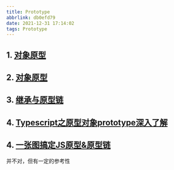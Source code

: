 ```yaml
---
title: Prototype
abbrlink: db0efd79
date: 2021-12-31 17:14:02
tags: Prototype
---
```


## 1. [对象原型](https://developer.mozilla.org/zh-CN/docs/Learn/JavaScript/Objects/Object_prototypes)

## 2. [对象原型](https://developer.mozilla.org/zh-CN/docs/Learn/JavaScript/Objects/Object_prototypes)

## 3. [继承与原型链](https://developer.mozilla.org/zh-CN/docs/Web/JavaScript/Inheritance_and_the_prototype_chain)

## 4. [Typescript之原型对象prototype深入了解](https://blog.csdn.net/Suarez1987/article/details/112531456)

## 4. [一张图搞定JS原型&原型链](https://segmentfault.com/a/1190000021232132)

并不对，但有一定的参考性
